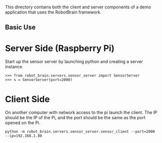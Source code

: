 This directory contains both the client and server components of a demo
application that uses the RobotBrain framework.

Basic Use
---------

Server Side (Raspberry Pi)
==========================
Start up the sensor server by launching python and creating a server instance.

    >>> from robot_brain.servers.sensor_server import SensorServer
    >>> s = SensorServer(port=2000)

Client Side
===========
On another computer with network access to the pi launch the client. The IP
should be the IP of the Pi, and the port should be the same as the port opened
on the Pi.

    python -m robot_brain.servers.sensor_server.sensor_client --port=2000 --ip=192.168.1.80

